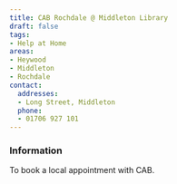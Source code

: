 ```yaml
---
title: CAB Rochdale @ Middleton Library
draft: false
tags:
- Help at Home
areas:
- Heywood
- Middleton
- Rochdale
contact:
  addresses:
  - Long Street, Middleton
  phone:
  - 01706 927 101
---
```


### Information
To book a local appointment with CAB.

